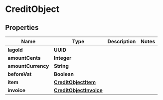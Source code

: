 

# CreditObject


## Properties

| Name | Type | Description | Notes |
|------------ | ------------- | ------------- | -------------|
|**lagoId** | **UUID** |  |  |
|**amountCents** | **Integer** |  |  |
|**amountCurrency** | **String** |  |  |
|**beforeVat** | **Boolean** |  |  |
|**item** | [**CreditObjectItem**](CreditObjectItem.md) |  |  |
|**invoice** | [**CreditObjectInvoice**](CreditObjectInvoice.md) |  |  |



